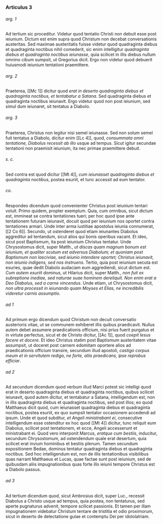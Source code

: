 ### Articulus 3

###### arg. 1
Ad tertium sic proceditur. Videtur quod tentatio Christi non debuit esse post ieiunium. Dictum est enim supra quod Christum non decebat conversationis austeritas. Sed maximae austeritatis fuisse videtur quod quadraginta diebus et quadraginta noctibus nihil comederit, sic enim intelligitur *quadraginta diebus et quadraginta noctibus ieiunasse*, quia scilicet in illis diebus nullum omnino cibum sumpsit, ut Gregorius dicit. Ergo non videtur quod debuerit huiusmodi ieiunium tentationi praemittere.

###### arg. 2
Praeterea, [[Mc 1]] dicitur quod *erat in deserto quadraginta diebus et quadraginta noctibus, et tentabatur a Satana*. Sed quadraginta diebus et quadraginta noctibus ieiunavit. Ergo videtur quod non post ieiunium, sed simul dum ieiunaret, sit tentatus a Diabolo.

###### arg. 3
Praeterea, Christus non legitur nisi semel ieiunasse. Sed non solum semel fuit tentatus a Diabolo, dicitur enim [[Lc 4]], quod, *consummata omni tentatione, Diabolus recessit ab illo* usque ad tempus. Sicut igitur secundae tentationi non praemisit ieiunium, ita nec primae praemittere debuit.

###### s. c.
Sed contra est quod dicitur [[Mt 4]], *cum ieiunasset quadraginta diebus et quadraginta noctibus*, postea esuriit, et tunc accessit ad eum tentator.

###### co.
Respondeo dicendum quod convenienter Christus post ieiunium tentari voluit. Primo quidem, propter exemplum. Quia, cum omnibus, sicut dictum est, immineat se contra tentationes tueri; per hoc quod ipse ante tentationem futuram ieiunavit, docuit quod per ieiunium nos oportet contra tentationes armari. Unde inter arma iustitiae apostolus ieiunia connumerat, [[2 Co 6]]. Secundo, ut ostenderet quod etiam ieiunantes Diabolus aggreditur ad tentandum, sicut alios qui bonis operibus vacant. Et ideo, sicut post Baptismum, ita post ieiunium Christus tentatur. Unde Chrysostomus dicit, super Matth., *ut discas quam magnum bonum est ieiunium, et qualiter scutum est adversus Diabolum; et quoniam post Baptismum non lasciviae, sed ieiunio intendere oportet; Christus ieiunavit, non ieiunio indigens, sed nos instruens*. Tertio, quia post ieiunium secuta est esuries, quae dedit Diabolo audaciam eum aggrediendi, sicut dictum est. *Cum autem esuriit dominus*, ut Hilarius dicit, super Matth., *non fuit ex subreptione inediae, sed naturae suae hominem dereliquit. Non enim erat a Deo Diabolus, sed a carne vincendus*. Unde etiam, ut Chrysostomus dicit, *non ultra processit in ieiunando quam Moyses et Elias, ne incredibilis videretur carnis assumptio*.

###### ad 1
Ad primum ergo dicendum quod Christum non decuit conversatio austerioris vitae, ut se communem exhiberet illis quibus praedicavit. Nullus autem debet assumere praedicationis officium, nisi prius fuerit purgatus et in virtute perfectus, sicut et de Christo dicitur, [[Ac 1]], quod *coepit Iesus facere et docere*. Et ideo Christus statim post Baptismum austeritatem vitae assumpsit, ut doceret post carnem edomitam oportere alios ad praedicationis officium transire, secundum illud apostoli, *castigo corpus meum et in servitutem redigo, ne forte, aliis praedicans, ipse reprobus efficiar*.

###### ad 2
Ad secundum dicendum quod verbum illud Marci potest sic intelligi quod erat in deserto quadraginta diebus et quadraginta noctibus, quibus scilicet ieiunavit, quod autem dicitur, et tentabatur a Satana, intelligendum est, non in illis quadraginta diebus et quadraginta noctibus, sed post illos; eo quod Matthaeus dicit quod, cum ieiunasset quadraginta diebus et quadraginta noctibus, postea esuriit, ex quo sumpsit tentator occasionem accedendi ad ipsum. Unde et quod subditur, *et Angeli ministrabant ei*, consecutive intelligendum esse ostenditur ex hoc quod [[Mt 4]] dicitur, tunc reliquit eum Diabolus, scilicet post tentationem, et ecce, Angeli accesserunt et ministrabant ei. Quod vero interponit Marcus, *eratque cum bestiis*, inducitur, secundum Chrysostomum, ad ostendendum quale erat desertum, quia scilicet erat invium hominibus et bestiis plenum. Tamen secundum expositionem Bedae, dominus tentatur quadraginta diebus et quadraginta noctibus. Sed hoc intelligendum est, non de illis tentationibus visibilibus quas narrant Matthaeus et Lucas, quae factae sunt post ieiunium, sed de quibusdam aliis impugnationibus quas forte illo ieiunii tempore Christus est a Diabolo passus.

###### ad 3
Ad tertium dicendum quod, sicut Ambrosius dicit, super Luc., recessit Diabolus a Christo usque ad tempus, quia postea, non tentaturus, sed aperte pugnaturus advenit, tempore scilicet passionis. Et tamen per illam impugnationem videbatur Christum tentare de tristitia et odio proximorum, sicut in deserto de delectatione gulae et contemptu Dei per idololatriam.

